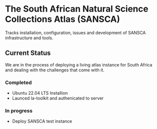# The South African Natural Science Collections Atlas (SANSCA)
Tracks installation, configuration, issues and development of SANSCA infrastructure and tools.

## Current Status
We are in the process of deploying a living atlas instance for South Africa and dealing with the challenges that come with it.

### Completed 
* Ubuntu 22.04 LTS Installion
* Launced la-toolkit and authenicated to server

### In progress
* Deploy SANSCA test instance

